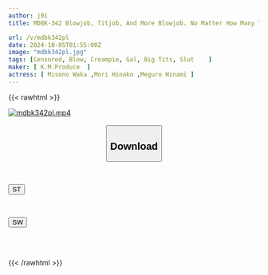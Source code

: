 ```yaml
---
author: j91
title: MDBK-342 Blowjob, Titjob, And More Blowjob. No Matter How Many Times You Cum, She'll Milk It All With Her Exquisite Mouth And Tits. A Big-breasted Gal With A Great Body And A Great Body.

url: /v/mdbk342pl
date: 2024-10-05T01:55:00Z
image: "mdbk342pl.jpg"
tags: [Censored, Blow, Creampie, Gal, Big Tits, Slut	]
maker: [ K.M.Produce  ]
actress: [ Misono Waka ,Mori Hinako ,Meguro Hinami ]
---
```



{{< rawhtml >}}

<div class="video" data-videoid="yMQrdlxd1XF1Z76">
    <a href="javascript:;">
        <img src="/v/mdbk342pl/mdbk342pl.jpg" width="WIDTH" height="HEIGHT" alt="mdbk342pl.mp4" loading="lazy">
    </a>
</div>

<script type="text/javascript" src="https://j91.asia/asset/on-demand-st.js"></script>

<br>
  <link rel="stylesheet" href="https://j91.asia/asset/bs5.css">
  
  <center>
  <button class="btn btn-primary" type="button" data-bs-toggle="collapse" data-bs-target=".multi-collapse" aria-expanded="false" aria-controls="multiCollapseExample1 multiCollapseExample2"><h2>Download</h2></button></center>
</p>
<div class="row">
  <div class="col">
    <div class="collapse multi-collapse" id="multiCollapseExample1">
      <div class="card card-body">
	      	      <br>
<div class="buttons">  
<p><a href="/v/mdbk342pl/st.html" target="_blank"><button class="btn-hover color-3"><i class="fa fa-download"></i> ST</button></a></p></div>
    </div>
  </div>
</div>
  <div class="col">
    <div class="collapse multi-collapse" id="multiCollapseExample2">
      <div class="card card-body">
	      <br>
<div class="buttons">
<p><a href="/v/mdbk342pl/sw.html" target="_blank"><button class="btn-hover color-2"><i class="fa fa-download"></i> SW</button></a></p></div>
<br><br>
      </div>
    </div>
  </div>
</div>

{{< /rawhtml >}}